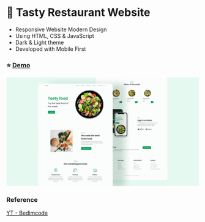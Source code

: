 # :fork_and_knife: Tasty Restaurant Website

- Responsive Website Modern Design
- Using HTML, CSS & JavaScript
- Dark & Light theme
- Developed with Mobile First

### :star: [Demo](https://fakestandard.github.io/rwd-tasty-restaurant/)

![COVER](./preview.png)

### Reference
[YT - Bedimcode](https://www.youtube.com/watch?v=5RIFrZEjURA)
